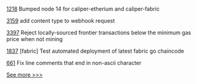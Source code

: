 
[1218](https://github.com/hyperledger/caliper/pull/1218) Bumped node 14 for caliper-etherium and caliper-fabric

[3159](https://github.com/hyperledger/aries-framework-go/pull/3159) add content type to webhook request

[3397](https://github.com/hyperledger/besu/pull/3397) Reject locally-sourced frontier transactions below the minimum gas price when not mining

[1837](https://github.com/hyperledger/bevel/pull/1837) [fabric] Test automated deployment of latest fabric go chaincode

[661](https://github.com/hyperledger-labs/solang/pull/661) Fix line comments that end in non-ascii character


[See more >>>](https://start-here.hyperledger.org/pull-requests)
